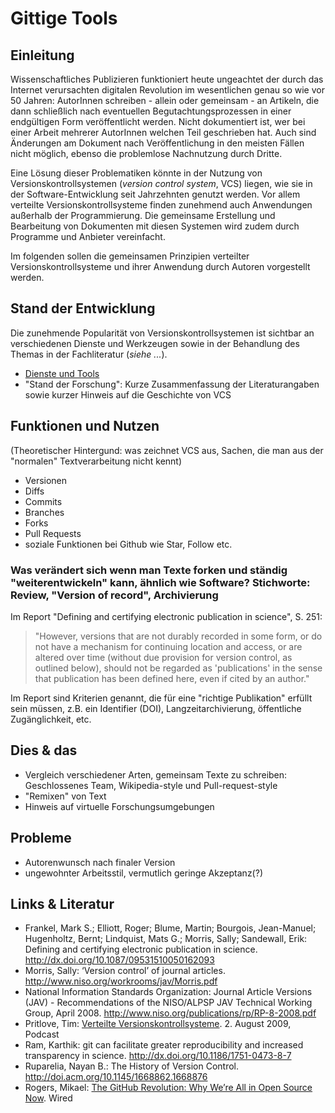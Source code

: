 # Gittige Tools

## Einleitung

Wissenschaftliches Publizieren funktioniert heute ungeachtet der durch das Internet verursachten digitalen Revolution im wesentlichen genau so wie vor 50 Jahren: AutorInnen schreiben - allein oder gemeinsam - an Artikeln, die dann schließlich nach eventuellen Begutachtungsprozessen in einer endgültigen Form veröffentlicht werden. Nicht dokumentiert ist, wer bei einer Arbeit mehrerer AutorInnen welchen Teil geschrieben hat. Auch sind Änderungen am Dokument nach Veröffentlichung in den meisten Fällen nicht möglich, ebenso die problemlose Nachnutzung durch Dritte.

Eine Lösung dieser Problematiken könnte in der Nutzung von Versionskontrollsystemen (*version control system*, VCS) liegen, wie sie in der Software-Entwicklung seit Jahrzehnten genutzt werden. Vor allem verteilte Versionskontrollsysteme finden zunehmend auch Anwendungen außerhalb der Programmierung. Die gemeinsame Erstellung und Bearbeitung von Dokumenten mit diesen Systemen wird zudem durch Programme und Anbieter vereinfacht.

Im folgenden sollen die gemeinsamen Prinzipien verteilter Versionskontrollsysteme und ihrer Anwendung durch Autoren vorgestellt werden.

## Stand der Entwicklung

Die zunehmende Popularität von Versionskontrollsystemen ist sichtbar an verschiedenen Dienste und Werkzeugen sowie in der Behandlung des Themas in der Fachliteratur (*siehe ...*).

- [Dienste und Tools](dienste-und-tools.md)
- "Stand der Forschung": Kurze Zusammenfassung der Literaturangaben sowie kurzer Hinweis auf die Geschichte von VCS

## Funktionen und Nutzen

(Theoretischer Hintergund: was zeichnet VCS aus, Sachen, die man aus der "normalen" Textverarbeitung nicht kennt)

- Versionen
- Diffs
- Commits
- Branches
- Forks
- Pull Requests
- soziale Funktionen bei Github wie Star, Follow etc.

### Was verändert sich wenn man Texte forken und ständig "weiterentwickeln" kann, ähnlich wie Software? Stichworte: Review, "Version of record", Archivierung

Im Report "Defining and certifying electronic publication in science", S. 251:

> "However, versions that are not durably recorded in some form, or do not have a mechanism for continuing location and access, or are altered over time (without due provision for version control, as outlined below), should not be regarded as 'publications' in the sense that publication has been defined here, even if cited by an author."

Im Report sind Kriterien genannt, die für eine "richtige Publikation" erfüllt sein müssen, z.B. ein Identifier (DOI), Langzeitarchivierung, öffentliche Zugänglichkeit, etc.

## Dies & das

- Vergleich verschiedener Arten, gemeinsam Texte zu schreiben: Geschlossenes Team, Wikipedia-style und Pull-request-style
- "Remixen" von Text
- Hinweis auf virtuelle Forschungsumgebungen

## Probleme
- Autorenwunsch nach finaler Version
- ungewohnter Arbeitsstil, vermutlich geringe Akzeptanz(?)

## Links & Literatur
* Frankel, Mark S.; Elliott, Roger; Blume, Martin; Bourgois, Jean-Manuel; Hugenholtz, Bernt; Lindquist, Mats G.; Morris, Sally; Sandewall, Erik: Defining and certifying electronic publication in science. http://dx.doi.org/10.1087/09531510050162093
* Morris, Sally: ‘Version control’ of journal articles. http://www.niso.org/workrooms/jav/Morris.pdf
* National Information Standards Organization: Journal Article Versions (JAV) - Recommendations of the NISO/ALPSP JAV Technical Working Group, April 2008. http://www.niso.org/publications/rp/RP-8-2008.pdf
* Pritlove, Tim: [Verteilte Versionskontrollsysteme](http://cre.fm/cre130). 2. August 2009, Podcast
* Ram, Karthik: git can facilitate greater reproducibility and increased transparency in science. http://dx.doi.org/10.1186/1751-0473-8-7
* Ruparelia, Nayan B.: The History of Version Control. http://doi.acm.org/10.1145/1668862.1668876
* Rogers, Mikael: [The GitHub Revolution: Why We’re All in Open Source Now](http://www.wired.com/opinion/2013/03/github/). Wired
